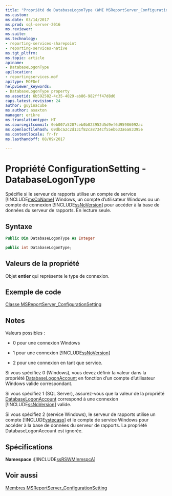 ```yaml
---
title: "Propriété de DatabaseLogonType (WMI MSReportServer_ConfigurationSetting) | Documents Microsoft"
ms.custom: 
ms.date: 03/14/2017
ms.prod: sql-server-2016
ms.reviewer: 
ms.suite: 
ms.technology:
- reporting-services-sharepoint
- reporting-services-native
ms.tgt_pltfrm: 
ms.topic: article
apiname:
- DatabaseLogonType
apilocation:
- reportingservices.mof
apitype: MOFDef
helpviewer_keywords:
- DatabaseLogonType property
ms.assetid: 6b592582-4c35-4029-ab86-982fff47d8d6
caps.latest.revision: 24
author: guyinacube
ms.author: asaxton
manager: erikre
ms.translationtype: HT
ms.sourcegitcommit: 0eb007a5207ceb0b023952d5d9ef6d95986092ac
ms.openlocfilehash: 69dbca2c2d131f82ca8734cf55eb633a6a83395e
ms.contentlocale: fr-fr
ms.lasthandoff: 08/09/2017

---
```

# <a name="configurationsetting-property---databaselogontype"></a>Propriété ConfigurationSetting - DatabaseLogonType
  Spécifie si le serveur de rapports utilise un compte de service [!INCLUDE[msCoName](../../includes/msconame-md.md)] Windows, un compte d’utilisateur Windows ou un compte de connexion [!INCLUDE[ssNoVersion](../../includes/ssnoversion-md.md)] pour accéder à la base de données du serveur de rapports. En lecture seule.  
  
## <a name="syntax"></a>Syntaxe  
  
```vb  
Public Dim DatabaseLogonType As Integer  
```  
  
```csharp  
public int DatabaseLogonType;  
```  
  
## <a name="property-values"></a>Valeurs de la propriété  
 Objet **entier** qui représente le type de connexion.  
  
## <a name="example-code"></a>Exemple de code  
 [Classe MSReportServer_ConfigurationSetting](../../reporting-services/wmi-provider-library-reference/msreportserver-configurationsetting-class.md)  
  
## <a name="remarks"></a>Notes  
 Valeurs possibles :  
  
-   0 pour une connexion Windows  
  
-   1 pour une connexion [!INCLUDE[ssNoVersion](../../includes/ssnoversion-md.md)]  
  
-   2 pour une connexion en tant que service.  
  
 Si vous spécifiez 0 (Windows), vous devez définir la valeur dans la propriété [DatabaseLogonAccount](../../reporting-services/wmi-provider-library-reference/configurationsetting-property-databaselogonaccount.md) en fonction d’un compte d’utilisateur Windows valide correspondant.  
  
 Si vous spécifiez 1 (SQL Server), assurez-vous que la valeur de la propriété [DatabaseLogonAccount](../../reporting-services/wmi-provider-library-reference/configurationsetting-property-databaselogonaccount.md) correspond à une connexion [!INCLUDE[ssNoVersion](../../includes/ssnoversion-md.md)] valide.  
  
 Si vous spécifiez 2 (service Windows), le serveur de rapports utilise un compte [!INCLUDE[vstecasp](../../includes/vstecasp-md.md)] et le compte de service Windows pour accéder à la base de données du serveur de rapports. La propriété DatabaseLogonAccount est ignorée.  
  
## <a name="requirements"></a>Spécifications  
 **Namespace :**[!INCLUDE[ssRSWMInmspcA](../../includes/ssrswminmspca-md.md)]  
  
## <a name="see-also"></a>Voir aussi  
 [Membres MSReportServer_ConfigurationSetting](../../reporting-services/wmi-provider-library-reference/msreportserver-configurationsetting-members.md)  
  
  
